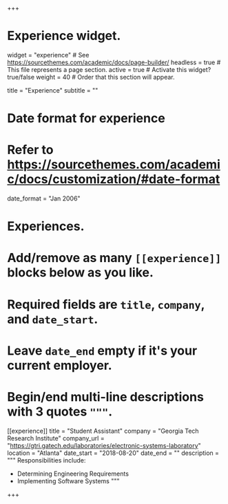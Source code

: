 +++
# Experience widget.
widget = "experience"  # See https://sourcethemes.com/academic/docs/page-builder/
headless = true  # This file represents a page section.
active = true  # Activate this widget? true/false
weight = 40  # Order that this section will appear.

title = "Experience"
subtitle = ""

# Date format for experience
#   Refer to https://sourcethemes.com/academic/docs/customization/#date-format
date_format = "Jan 2006"

# Experiences.
#   Add/remove as many `[[experience]]` blocks below as you like.
#   Required fields are `title`, `company`, and `date_start`.
#   Leave `date_end` empty if it's your current employer.
#   Begin/end multi-line descriptions with 3 quotes `"""`.
[[experience]]
  title = "Student Assistant"
  company = "Georgia Tech Research Institute"
  company_url = "https://gtri.gatech.edu/laboratories/electronic-systems-laboratory"
  location = "Atlanta"
  date_start = "2018-08-20"
  date_end = ""
  description = """
  Responsibilities include:
  
  * Determining Engineering Requirements
  * Implementing Software Systems
  """

+++
